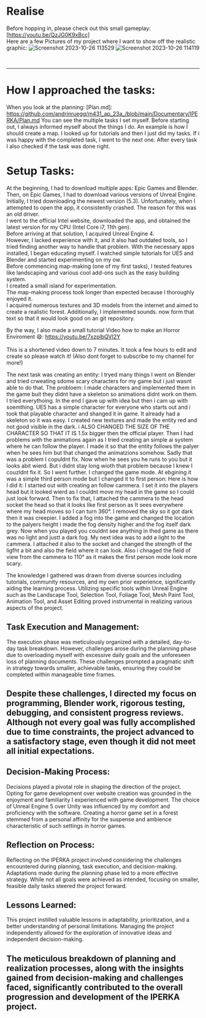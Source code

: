 # Realise 
Before hopping in, please check out this small gameplay: [https://youtu.be/QzJG0K9xBcc] <br>
Here are a few Pictures of my project where I want to show off the realistic graphic: 
<img  alt="Screenshot 2023-10-26 113529" src="https://github.com/andrinruegg/m431_ap_23a_/assets/143380551/67d7a757-a372-4db3-acb3-cc164d4e4776">
<img  alt="Screenshot 2023-10-26 114119" src="https://github.com/andrinruegg/m431_ap_23a_/assets/143380551/c681990c-03ad-4692-b337-2582de9f4aa2">

<br>

_______________
# How I approached the tasks:
When you look at the planning: [Plan.md]: https://github.com/andrinruegg/m431_ap_23a_/blob/main/Documentary/IPERKA/Plan.md
You can see the multiple tasks I set myself. Before starting out, I always informed myself about the things I do. An example is how I should create a map. I looked up for tutorials and then I just did my tasks. If i was happy with the completed task, I went to the next one. After every task I also checked if the task was done right.

# Setup Tasks:
At the beginning, I had to download multiple apps: Epic Games and Blender. Then, on Epic Games, I had to download various versions of Unreal Engine. Initially, I tried downloading the newest version (5.3). 
Unfortunately, when I attempted to open the app, it consistently crashed. The reason for this was an old driver.  <br>
I went to the official Intel website, downloaded the app, and obtained the latest version for my CPU (Intel Core i7, 11th gen).  <br>
Before arriving at that solution, I acquired Unreal Engine 4. <br>
However, I lacked experience with it, and it also had outdated tools, so I tried finding another way to handle that problem. With the necessary apps installed, I began educating myself. I watched simple tutorials for UE5 and Blender and started experimenting on my ow.  <br>
Before commencing map-making (one of my first tasks), I tested features like landscaping and various cool add-ons such as the easy building system. <br>
I created a small island for experimentation. <br>
The map-making process took longer than expected because I thoroughly enjoyed it. <br>
I acquired numerous textures and 3D models from the internet and aimed to create a realistic forest. Additionally, I implemented sounds. now form that text so that it would look good on an git repository.

By the way, I also made a small tutorial Video how to make an Horror Enviroment 😄: https://youtu.be/7xzplbQVI2Y <br> <br>
This is a shortened video down to 7 minutes. It took a few hours to edit and create so please watch it! (Also dont forget to subscribe to my channel for more!)

The next task was creating an entity: I tryed many things I went on Blender and tried crweating sdome scary characters for my game but i just wasnt able to do that. The probloem: I made characters and implemented them in the game buit they didnt have a skeleton so animations didnt work on them. I tried everythoing. In the end I gave up with idea but then i cam up with soemthing. UE5 has a simple character for everyone who starts out and i took that playable character and shanged it in game. It already had a skeleton so it was easy. I created new textures and made the entity red and not good visible in the dark. i ALSO CHANGED THE SIZE OF THE CHARACTER SO THAT IT IS 1.5x bigger then the official player. Then I had problems with the animations again as I tried creating an simple ai system where he can follow the player. I made it so that the entity follows the palyer when he sees him but that changed the animatzions somehow. Sadly that was a problem I copuldnt fix. Now when he sees you he runs to you but it looks abit wierd. But i didnt stay long wioth that problem because I knew I couzldnt fix it. So I went further. I changed the game mode. At ebgining it was a simple third person mode but I changed it to first person: Here is how I did it: I started out with creating an follow cammera. I set it into the players head but it looked wierd as I couldnt move my head in the game so I could just look forward. Then to fix that, I attached the cammera to the head socket the head so that it looks like first person as It sees everywhere where my head moves so I can turn 360°. I removed the sky so it got dark then it was creepier. I added a fog into the game and changed the location to the palyers height i made the fog density higher and the fog itself dark grey. Now when you played you couldnt see anything in thed game as there was no light and justt a dark fog. My next idea was to add a light to the cammera. I attached it also to the socket and changed the strength of the ligfht a bit and also the field where it can look. Also i chnaged the field of view from the cammera to 110° as it makes the first person mode look more scary. 

The knowledge I gathered was drawn from diverse sources including tutorials, community resources, and my own prior experience, significantly aiding the learning process. Utilizing specific tools within Unreal Engine such as the Landscape Tool, Selection Tool, Foliage Tool, Mesh Paint Tool, Animation Tool, and Asset Editing proved instrumental in realizing various aspects of the project.

## Task Execution and Management:
The execution phase was meticulously organized with a detailed, day-to-day task breakdown. However, challenges arose during the planning phase due to overloading myself with excessive daily goals and the unforeseen loss of planning documents. These challenges prompted a pragmatic shift in strategy towards smaller, achievable tasks, ensuring they could be completed within manageable time frames.

## Despite these challenges, I directed my focus on programming, Blender work, rigorous testing, debugging, and consistent progress reviews. Although not every goal was fully accomplished due to time constraints, the project advanced to a satisfactory stage, even though it did not meet all initial expectations.

## Decision-Making Process:
Decisions played a pivotal role in shaping the direction of the project. Opting for game development over website creation was grounded in the enjoyment and familiarity I experienced with game development. The choice of Unreal Engine 5 over Unity was influenced by my comfort and proficiency with the software. Creating a horror game set in a forest stemmed from a personal affinity for the suspense and ambience characteristic of such settings in horror games.

## Reflection on Process:
Reflecting on the IPERKA project involved considering the challenges encountered during planning, task execution, and decision-making. Adaptations made during the planning phase led to a more effective strategy. While not all goals were achieved as intended, focusing on smaller, feasible daily tasks steered the project forward.

## Lessons Learned:
This project instilled valuable lessons in adaptability, prioritization, and a better understanding of personal limitations. Managing the project independently allowed for the exploration of innovative ideas and independent decision-making.

## The meticulous breakdown of planning and realization processes, along with the insights gained from decision-making and challenges faced, significantly contributed to the overall progression and development of the IPERKA project.
